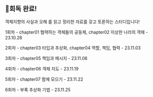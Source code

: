 ## 🎉회독 완료!
객체지향의 사실과 오해 를 읽고 정리한 자료를 갖고 토론하는 스터디입니다!

1회차 - chapter01 협력하는 객체들의 공동체, chapter02 이상한 나라의 객체 - 23.10.28

2회차 - chapter03 타입과 추상화, chapter04 역할, 책임, 협력 - 23.11.03

3회차 - chapter05 책임과 메시지 - 23.11.06

4회차 - chapter06 객체 지도 - 23.11.19

5회차 - chapter07 함께 모으기 - 23.11.22

6회차 - 부록 추상화 기법 - 23.11.25

